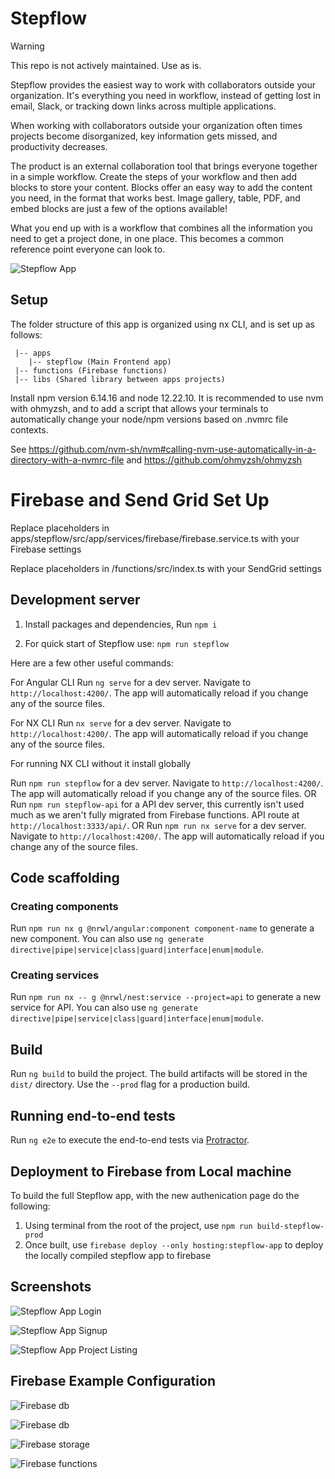 # Stepflow

> [!WARNING]
> This repo is not actively maintained. Use as is.

Stepflow provides the easiest way to work with collaborators outside your organization. It's everything you need in workflow, instead of getting lost in email, Slack, or tracking down links across multiple applications.

When working with collaborators outside your organization often times projects become disorganized, key information gets missed, and productivity decreases.

The product is an external collaboration tool that brings everyone together in a simple workflow. Create the steps of your workflow and then add blocks to store your content. Blocks offer an easy way to add the content you need, in the format that works best. Image gallery, table, PDF, and embed blocks are just a few of the options available!

What you end up with is a workflow that combines all the information you need to get a project done, in one place. This becomes a common reference point everyone can look to.

![Stepflow App](libs/screenshots/stepflow-screenshot.jpg)

## Setup

The folder structure of this app is organized using nx CLI, and is set up as follows:

```
 |-- apps
    |-- stepflow (Main Frontend app)
 |-- functions (Firebase functions)
 |-- libs (Shared library between apps projects)
```

Install npm version 6.14.16 and node 12.22.10. It is recommended to use nvm with ohmyzsh, and to add a script that allows your terminals to automatically change your node/npm versions based on .nvmrc file contexts.

See https://github.com/nvm-sh/nvm#calling-nvm-use-automatically-in-a-directory-with-a-nvmrc-file
and
https://github.com/ohmyzsh/ohmyzsh

# Firebase and Send Grid Set Up

Replace placeholders in apps/stepflow/src/app/services/firebase/firebase.service.ts with your Firebase settings

Replace placeholders in /functions/src/index.ts with your SendGrid settings

## Development server

1. Install packages and dependencies,
   Run `npm i`

2. For quick start of Stepflow use:
   `npm run stepflow`

Here are a few other useful commands:

For Angular CLI
Run `ng serve` for a dev server. Navigate to `http://localhost:4200/`. The app will automatically reload if you change any of the source files.

For NX CLI
Run `nx serve` for a dev server. Navigate to `http://localhost:4200/`. The app will automatically reload if you change any of the source files.

For running NX CLI without it install globally

Run `npm run stepflow` for a dev server. Navigate to `http://localhost:4200/`. The app will automatically reload if you change any of the source files.
OR
Run `npm run stepflow-api` for a API dev server, this currently isn't used much as we aren't fully migrated from Firebase functions. API route at `http://localhost:3333/api/`.
OR
Run `npm run nx serve` for a dev server. Navigate to `http://localhost:4200/`. The app will automatically reload if you change any of the source files.

## Code scaffolding

### Creating components

Run `npm run nx g @nrwl/angular:component component-name` to generate a new component. You can also use `ng generate directive|pipe|service|class|guard|interface|enum|module`.

### Creating services

Run `npm run nx -- g @nrwl/nest:service --project=api` to generate a new service for API. You can also use `ng generate directive|pipe|service|class|guard|interface|enum|module`.

## Build

Run `ng build` to build the project. The build artifacts will be stored in the `dist/` directory. Use the `--prod` flag for a production build.

## Running end-to-end tests

Run `ng e2e` to execute the end-to-end tests via [Protractor](http://www.protractortest.org/).

## Deployment to Firebase from Local machine

To build the full Stepflow app, with the new authenication page do the following:

1. Using terminal from the root of the project, use `npm run build-stepflow-prod`
2. Once built, use `firebase deploy --only hosting:stepflow-app` to deploy the locally compiled stepflow app to firebase

## Screenshots

![Stepflow App Login](libs/screenshots/login.png)

![Stepflow App Signup](libs/screenshots/signup.png)

![Stepflow App Project Listing](libs/screenshots/project-listing.png)

## Firebase Example Configuration

![Firebase db](libs/screenshots/database-example.png)

![Firebase db](libs/screenshots/database-example-2.png)

![Firebase storage](libs/screenshots/storage-example.png)

![Firebase functions](libs/screenshots/functions-example.png)
